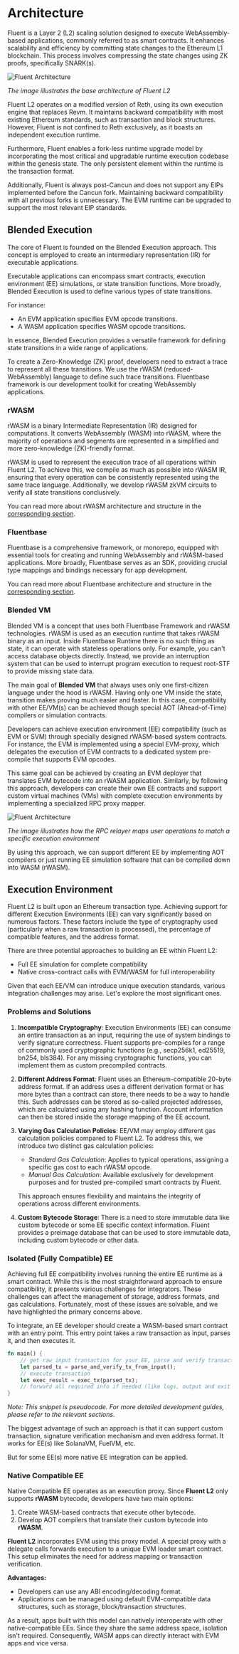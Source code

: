 # Architecture

Fluent is a Layer 2 (L2) scaling solution designed to execute WebAssembly-based applications,
commonly referred to as smart contracts.
It enhances scalability and efficiency by committing state changes to the Ethereum L1 blockchain.
This process involves compressing the state changes using ZK proofs, specifically SNARK(s).

![Fluent Architecture](../images/fluent-arch.svg)

*The image illustrates the base architecture of Fluent L2*

Fluent L2 operates on a modified version of Reth, using its own execution engine that replaces Revm.
It maintains backward compatibility with most existing Ethereum standards, such as transaction and block structures.
However, Fluent is not confined to Reth exclusively, as it boasts an independent execution runtime.

Furthermore,
Fluent enables a fork-less runtime upgrade model
by incorporating the most critical and upgradable runtime execution codebase within the genesis state.
The only persistent element within the runtime is the transaction format.

Additionally, Fluent is always post-Cancun and does not support any EIPs implemented before the Cancun fork.
Maintaining backward compatibility with all previous forks is unnecessary.
The EVM runtime can be upgraded to support the most relevant EIP standards.

## Blended Execution

The core of Fluent is founded on the Blended Execution approach.
This concept is employed to create an intermediary representation (IR) for executable applications.

Executable applications can encompass smart contracts,
execution environment (EE) simulations, or state transition functions.
More broadly, Blended Execution is used to define various types of state transitions.

For instance:
- An EVM application specifies EVM opcode transitions.
- A WASM application specifies WASM opcode transitions.

In essence,
Blended Execution provides a versatile framework for defining state transitions in a wide range of applications.

To create a Zero-Knowledge (ZK) proof, developers need to extract a trace to represent all these transitions.
We use the rWASM (reduced-WebAssembly) language to define such trace transitions.
Fluentbase framework is our development toolkit for creating WebAssembly applications.

### rWASM

rWASM is a binary Intermediate Representation (IR) designed for computations.
It converts WebAssembly (WASM) into rWASM,
where the majority of operations and segments are represented in a simplified and more zero-knowledge
(ZK)-friendly format.

rWASM is used to represent the execution trace of all operations within Fluent L2.
To achieve this, we compile as much as possible into rWASM IR,
ensuring that every operation can be consistently represented using the same trace language.
Additionally, we develop rWASM zkVM circuits to verify all state transitions conclusively.

You can read more about rWASM architecture and structure in the [corresponding section](./rwasm/index.md).

### Fluentbase

Fluentbase is a comprehensive framework, or monorepo,
equipped with essential tools for creating and running WebAssembly and rWASM-based applications.
More broadly, Fluentbase serves as an SDK, providing crucial type mappings and bindings necessary for app development.

You can read more about Fluentbase architecture and structure in the [corresponding section](./fluentbase/index.md).

### Blended VM

Blended VM is a concept that uses both Fluentbase Framework and rWASM technologies.
rWASM is used as an execution runtime that takes rWASM binary as an input.
Inside Fluentbase Runtime there is no such thing as state, it can operate with stateless operations only.
For example, you can't access database objects directly.
Instead,
we provide an interruption system
that can be used to interrupt program execution to request root-STF to provide missing state data.

The main goal of **Blended VM** that always uses only one first-citizen language under the hood is rWASM.
Having only one VM inside the state, transition makes proving much easier and faster.
In this case, compatibility with other EE/VM(s)
can be achieved though special AOT (Ahead-of-Time) compilers or simulation contracts.

Developers can achieve execution environment (EE) compatibility
(such as EVM or SVM) through specially designed rWASM-based system contracts.
For instance, the EVM is implemented using a special EVM-proxy,
which delegates the execution of EVM contracts to a dedicated system pre-compile that supports EVM opcodes.

This same goal can be achieved by creating an EVM deployer that translates EVM bytecode into an rWASM application.
Similarly, by following this approach,
developers can create their own EE contracts and support custom virtual machines (VMs)
with complete execution environments by implementing a specialized RPC proxy mapper.

![Fluent Architecture](../images/rpc-ee.svg)

*The image illustrates how the RPC relayer maps user operations to match a specific execution environment*

By using this approach,
we can support different EE
by implementing AOT compilers or just running EE simulation software that can be compiled down into WASM (rWASM).

## Execution Environment

Fluent L2 is built upon an Ethereum transaction type.
Achieving support for different Execution Environments (EE) can vary significantly based on numerous factors.
These factors include the type of cryptography used (particularly when a raw transaction is processed),
the percentage of compatible features, and the address format.

There are three potential approaches to building an EE within Fluent L2:
- Full EE simulation for complete compatibility
- Native cross-contract calls with EVM/WASM for full interoperability

Given that each EE/VM can introduce unique execution standards,
various integration challenges may arise.
Let's explore the most significant ones.

### Problems and Solutions

1. **Incompatible Cryptography**: Execution Environments (EE) can consume an entire transaction as an input, requiring the use of system bindings to verify signature correctness. Fluent supports pre-compiles for a range of commonly used cryptographic functions (e.g., secp256k1, ed25519, bn254, bls384). For any missing cryptographic functions, you can implement them as custom precompiled contracts.

2. **Different Address Format**: Fluent uses an Ethereum-compatible 20-byte address format. If an address uses a different derivation format or has more bytes than a contract can store, there needs to be a way to handle this. Such addresses can be stored as so-called projected addresses, which are calculated using any hashing function. Account information can then be stored inside the storage mapping of the EE account.

3. **Varying Gas Calculation Policies**: EE/VM may employ different gas calculation policies compared to Fluent L2. To address this, we introduce two distinct gas calculation policies:

    - *Standard Gas Calculation*: Applies to typical operations, assigning a specific gas cost to each rWASM opcode.
    - *Manual Gas Calculation*: Available exclusively for development purposes and for trusted pre-compiled smart contracts by Fluent.

   This approach ensures flexibility and maintains the integrity of operations across different environments.

4. **Custom Bytecode Storage**: There is a need to store immutable data like custom bytecode or some EE specific context information. Fluent provides a preimage database that can be used to store immutable data, including custom bytecode or other data.

### Isolated (Fully Compatible) EE

Achieving full EE compatibility involves running the entire EE runtime as a smart contract.
While this is the most straightforward approach to ensure compatibility, it presents various challenges for integrators.
These challenges can affect the management of storage, address formats, and gas calculations.
Fortunately, most of these issues are solvable, and we have highlighted the primary concerns above.

To integrate, an EE developer should create a WASM-based smart contract with an entry point.
This entry point takes a raw transaction as input, parses it, and then executes it.

```rust
fn main() {
    // get raw input transaction for your EE, parse and verify transaction
    let parsed_tx = parse_and_verify_tx_from_input();
    // execute transaction
    let exec_result = exec_tx(parsed_tx);
    // forward all required info if needed (like logs, output and exit codes)
}
```
*Note: This snippet is pseudocode. For more detailed development guides, please refer to the relevant sections.*

The biggest advantage of such an approach is that it can support custom transaction,
signature verification mechanism and even address format.
It works for EE(s) like SolanaVM, FuelVM, etc.

But for some EE(s) more native EE integration can be applied.

### Native Compatible EE

Native Compatible EE operates as an execution proxy.
Since **Fluent L2** only supports **rWASM** bytecode, developers have two main options:

1. Create WASM-based contracts that execute other bytecode.
2. Develop AOT compilers that translate their custom bytecode into **rWASM**.

**Fluent L2** incorporates EVM using this proxy model.
A special proxy with a delegate calls forwards execution to a unique EVM loader smart contract.
This setup eliminates the need for address mapping or transaction verification.

**Advantages:**

- Developers can use any ABI encoding/decoding format.
- Applications can be managed using default EVM-compatible data structures, such as storage, block/transaction structures.

As a result, apps built with this model can natively interoperate with other native-compatible EEs. Since they share the same address space, isolation isn't required. Consequently, WASM apps can directly interact with EVM apps and vice versa.